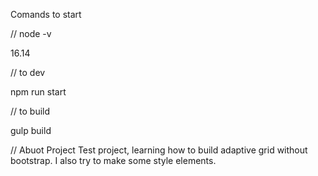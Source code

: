 Comands to start

// node -v

16.14

// to dev

npm run start

// to build

gulp build


// Abuot Project
Test project, learning how to build adaptive grid without bootstrap. 
I also try to make some style elements.

